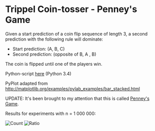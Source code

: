 # Trippel Coin-tosser - Penney's Game

Given a start prediction of a coin flip sequence of length 3, a second prediction with the following rule will dominate:

 - Start prediction: (A, B, C)
 - Second prediction: (opposite of B, A , B)
 
The coin is flipped until one of the players win.
 
Python-script [here](run.py) (Python 3.4)

PyPlot adapted from http://matplotlib.org/examples/pylab_examples/bar_stacked.html

UPDATE: It's been brought to my attention that this is called [Penney's Game][1].

Results for experiments with n = 1 000 000:

![Count](https://dl.dropboxusercontent.com/u/2563770/cointosscount1m.png)
![Ratio](https://dl.dropboxusercontent.com/u/2563770/cointosspercent1m.png)

[1]: https://en.wikipedia.org/wiki/Penney%27s_game

